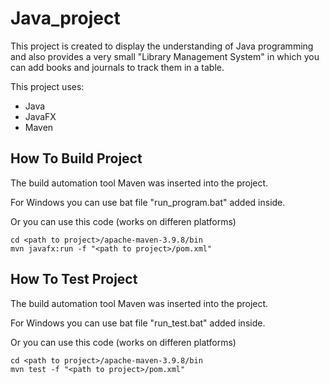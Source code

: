 # Java_project

This project is created to display the understanding of Java programming and also provides a very small "Library Management System" in which you can add books and journals to track them in a table.

This project uses:
* Java
* JavaFX
* Maven

## How To Build Project

The build automation tool Maven was inserted into the project.

For Windows you can use bat file "run_program.bat" added inside.

Or you can use this code (works on differen platforms)
```
cd <path to project>/apache-maven-3.9.8/bin
mvn javafx:run -f "<path to project>/pom.xml"
```

## How To Test Project

The build automation tool Maven was inserted into the project.

For Windows you can use bat file "run_test.bat" added inside.

Or you can use this code (works on differen platforms)
```
cd <path to project>/apache-maven-3.9.8/bin
mvn test -f "<path to project>/pom.xml"
```


